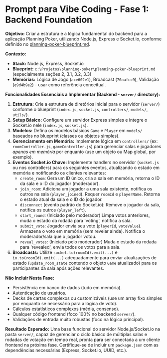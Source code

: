 # Prompt para Vibe Coding - Fase 1: Backend Foundation

**Objetivo:** Criar a estrutura e a lógica fundamental do backend para a aplicação Planning Poker, utilizando Node.js, Express e Socket.io, conforme definido no [planning-poker-blueprint.md](../../planning-poker-blueprint.md).

**Contexto:**
*   **Stack:** Node.js, Express, Socket.io
*   **Blueprint:** `c:\Projetos\planning-poker\planning-poker-blueprint.md` (especialmente seções 2, 3.1, 3.2, 3.3)
*   **Memórias:** Lógica de Jogo (`ace602e1`), Broadcast (`70aafcc9`), Validação (`e9d4b9e2`) - usar como referência conceitual.

**Funcionalidades Essenciais a Implementar (Backend - `server/` directory):**
1.  **Estrutura:** Crie a estrutura de diretórios inicial para o servidor (`server/`) conforme o blueprint (`index.js`, `socket.js`, `controllers/`, `models/`, `utils/`).
2.  **Setup Básico:** Configure um servidor Express simples e integre o Socket.io nele (`index.js`, `socket.js`).
3.  **Modelos:** Defina os modelos básicos `Game` e `Player` em `models/` baseados no blueprint (classes ou objetos simples).
4.  **Gerenciamento em Memória:** Implemente lógica em `controllers/` (ex: `roomController.js`, `gameController.js`) para gerenciar salas e jogadores *apenas em memória* por enquanto (use um objeto ou Map global, por exemplo).
5.  **Eventos Socket.io Chave:** Implemente handlers no servidor (`socket.js` ou nos controllers) para os seguintes eventos, atualizando o estado em memória e notificando os clientes relevantes:
    *   `create_room`: Gera um ID único, cria a sala em memória, retorna o ID da sala e o ID do jogador (moderador).
    *   `join_room`: Adiciona um jogador a uma sala existente, notifica os outros na sala (`player_joined`). Requer `roomId` e `playerName`. Retorna o estado atual da sala e o ID do jogador.
    *   `disconnect` (evento padrão do Socket.io): Remove o jogador da sala, notifica os outros (`player_left`).
    *   `start_round`: (Iniciado pelo moderador) Limpa votos anteriores, muda o estado da rodada para 'voting', notifica a sala.
    *   `submit_vote`: Jogador envia seu voto (`playerId`, `voteValue`). Armazena o voto em memória (sem revelar ainda). Notifica o moderador/sala que o jogador votou.
    *   `reveal_votes`: (Iniciado pelo moderador) Muda o estado da rodada para 'revealed', envia todos os votos para a sala.
6.  **Broadcasts:** Utilize `socket.to(roomId).emit(...)` e `io.to(roomId).emit(...)` adequadamente para enviar atualizações de estado (`update_room_state` contendo o objeto `Game` atualizado) para os participantes da sala após ações relevantes.

**Não Incluir Nesta Fase:**
*   Persistência em banco de dados (tudo em memória).
*   Autenticação de usuários.
*   Decks de cartas complexos ou customizáveis (use um array fixo simples por enquanto se necessário para a lógica de voto).
*   Cálculos estatísticos complexos (média, consenso).
*   Qualquer código frontend (foco 100% no backend `server/`).
*   Validações de entrada muito robustas (foco na lógica principal).

**Resultado Esperado:** Uma base funcional do servidor Node.js/Socket.io na pasta `server/`, capaz de gerenciar o ciclo básico de múltiplas salas e rodadas de votação em tempo real, pronta para ser conectada a um cliente frontend na próxima fase. Certifique-se de incluir um `package.json` com as dependências necessárias (Express, Socket.io, UUID, etc.).
